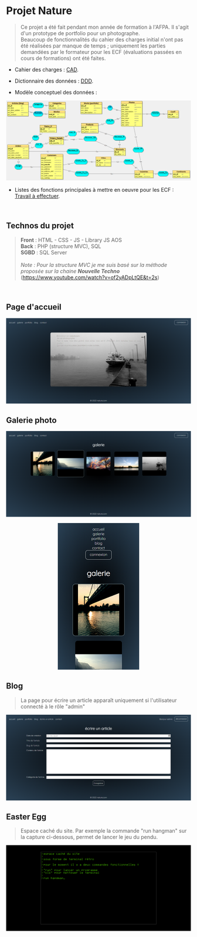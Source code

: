 # Projet Nature

> Ce projet a été fait pendant mon année de formation à l'AFPA. Il s'agit d'un prototype de portfolio pour un photographe.<br>
> Beaucoup de fonctionnalités du cahier des charges initial n'ont pas été réalisées par manque de temps ; uniquement les parties demandées par le formateur pour les ECF (évaluations passées en cours de formations) ont été faites. 

- Cahier des charges : [CAD](/assets/CDC_nature.md).<br>

- Dictionnaire des données : [DDD](/assets/DDD_nature.pdf).<br>

- Modèle conceptuel des données : 

![MCD](/assets/MCD_nature_v3.png)<br>

- Listes des fonctions principales à mettre en oeuvre pour les ECF : [Travail à effectuer](/assets/CDC_nature_ECF.md).<br>

<br>

## Technos du projet
> **Front** : HTML - CSS - JS - Library JS AOS <br>
> **Back** : PHP (structure MVC), SQL <br>
> **SGBD** : SQL Server <br><br>
> *Note : Pour la structure MVC je me suis basé sur la méthode proposée sur la chaine **Nouvelle Techno*** (https://www.youtube.com/watch?v=of2yADpLtQE&t=2s)

<br>

## Page d'accueil
![home](/assets/01_home.png)<br>

## Galerie photo
![photo](/assets/02_photos.png)<br>

<p align="center">
  <img alt="photo responsive" src="assets/02_photos_res.png" />
</p>

## Blog
> La page pour écrire un article apparaît uniquement si l'utilisateur connecté à le rôle "admin"

![MCD](/assets/03_blog_write.png)<br>

## Easter Egg
> Espace caché du site. Par exemple la commande "run hangman" sur la capture ci-dessous, permet de lancer le jeu du pendu.

![MCD](/assets/04_terminal.png)<br>